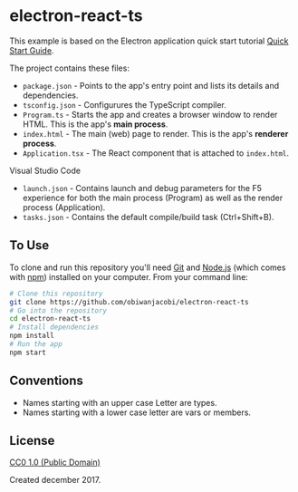 # electron-react-ts

This example is based on the Electron application quick start tutorial [Quick Start Guide](http://electron.atom.io/docs/tutorial/quick-start).

The project contains these files:

- `package.json` - Points to the app's entry point and lists its details and dependencies.
- `tsconfig.json` - Configurures the TypeScript compiler.
- `Program.ts` - Starts the app and creates a browser window to render HTML. This is the app's **main process**.
- `index.html` - The main (web) page to render. This is the app's **renderer process**.
- `Application.tsx` - The React <Application> component that is attached to `index.html`.

Visual Studio Code

- `launch.json` - Contains launch and debug parameters for the F5 experience for both the main process (Program) as well as the render process (Application).
- `tasks.json` - Contains the default compile/build task (Ctrl+Shift+B).

## To Use

To clone and run this repository you'll need [Git](https://git-scm.com) and [Node.js](https://nodejs.org/en/download/) (which comes with [npm](http://npmjs.com)) installed on your computer. From your command line:

```bash
# Clone this repository
git clone https://github.com/obiwanjacobi/electron-react-ts
# Go into the repository
cd electron-react-ts
# Install dependencies
npm install
# Run the app
npm start
```

## Conventions

- Names starting with an upper case Letter are types.
- Names starting with a lower case letter are vars or members.

## License

[CC0 1.0 (Public Domain)](LICENSE.md)

Created december 2017.